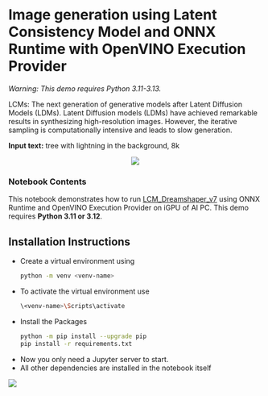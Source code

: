 # Image generation using Latent Consistency Model and ONNX Runtime with OpenVINO Execution Provider 

*Warning: This demo requires Python 3.11-3.13.*

LCMs: The next generation of generative models after Latent Diffusion Models (LDMs). 
Latent Diffusion models (LDMs) have achieved remarkable results in synthesizing high-resolution images. However, the iterative sampling is computationally intensive and leads to slow generation.

**Input text:** tree with lightning in the background, 8k

<p align="center">
    <img src="https://github.com/openvinotoolkit/openvino_notebooks/assets/105707993/73cb12e3-152d-463a-bb06-5ea0ddedc6d6"/>
</p>

### Notebook Contents

This notebook demonstrates how to  run [LCM_Dreamshaper_v7](https://huggingface.co/SimianLuo/LCM_Dreamshaper_v7) using ONNX Runtime and OpenVINO Execution Provider on iGPU of AI PC. This demo requires **Python 3.11 or 3.12**.

## Installation Instructions
- Create a virtual environment using 
  ```sh  
  python -m venv <venv-name>
  ```
- To activate the virtual environment use
  ```sh
  \<venv-name>\Scripts\activate
  ```
- Install the Packages
  ```sh
  python -m pip install --upgrade pip 
  pip install -r requirements.txt
  ```
- Now you only need a Jupyter server to start.
- All other dependencies are installed in the notebook itself

[//]: # (telemetry pixel)
<img referrerpolicy="no-referrer-when-downgrade" src="https://static.scarf.sh/a.png?x-pxid=7003a37c-568d-40a5-9718-0d021d8589ca&project=notebooks/onnxruntime_lcm&file=README.md" />
